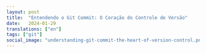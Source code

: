 ```yaml
---
layout: post
title:  "Entendendo o Git Commit: O Coração do Controle de Versão"
date:   2024-01-29
translations: ["en"]
tags: ["git"]
social_image: "understanding-git-commit-the-heart-of-version-control.png"
---
```


<p class="intro"><span class="dropcap"></span></p>